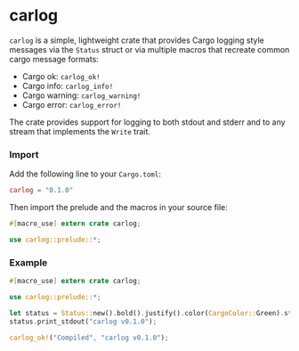 # carlog

`carlog` is a simple, lightweight crate that provides Cargo logging style messages via the
`Status` struct or via multiple macros that recreate common cargo message formats:
 * Cargo ok: `carlog_ok!`
 * Cargo info: `carlog_info!`
 * Cargo warning: `carlog_warning!`
 * Cargo error: `carlog_error!`
 
The crate provides support for logging to both stdout and stderr and to any stream that implements
 the `Write` trait.

### Import
Add the following line to your `Cargo.toml`:
```toml
carlog = "0.1.0"
```
Then import the prelude and the macros in your source file:
```rust
#[macro_use] extern crate carlog;

use carlog::prelude::*;
```

 ### Example
 ```rust
 #[macro_use] extern crate carlog;

 use carlog::prelude::*;

 let status = Status::new().bold().justify().color(CargoColor::Green).status("Compiled");
 status.print_stdout("carlog v0.1.0");

 carlog_ok!("Compiled", "carlog v0.1.0");
 ```
